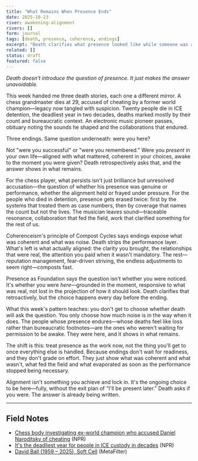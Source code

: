 ```yaml
---
title: "What Remains When Presence Ends"
date: 2025-10-23
river: awakening-alignment
rivers: []
form: journal
tags: [death, presence, coherence, endings]
excerpt: "Death clarifies what presence looked like while someone was alive. Three endings this week asked the same question: were you here?"
related: []
status: draft
featured: false
---
```


*Death doesn't introduce the question of presence. It just makes the answer unavoidable.*

This week handed me three death stories, each one a different mirror. A chess grandmaster dies at 29, accused of cheating by a former world champion—legacy now tangled with suspicion. Twenty people die in ICE detention, the deadliest year in two decades, deaths marked mostly by their count and bureaucratic context. An electronic music pioneer passes, obituary noting the sounds he shaped and the collaborations that endured.

Three endings. Same question underneath: were you here?

Not "were you successful" or "were you remembered." Were you *present* in your own life—aligned with what mattered, coherent in your choices, awake to the moment you were given? Death retrospectively asks that, and the answer shows in what remains.

For the chess player, what persists isn't just brilliance but unresolved accusation—the question of whether his presence was genuine or performance, whether the alignment held or frayed under pressure. For the people who died in detention, presence gets erased twice: first by the systems that treated them as case numbers, then by coverage that names the count but not the lives. The musician leaves sound—traceable resonance, collaboration that fed the field, work that clarified something for the rest of us.

Coherenceism's principle of Compost Cycles says endings expose what was coherent and what was noise. Death strips the performance layer. What's left is what actually aligned: the clarity you brought, the relationships that were real, the attention you paid when it wasn't mandatory. The rest—reputation management, fear-driven striving, the endless adjustments to seem right—composts fast.

Presence as Foundation says the question isn't whether you were noticed. It's whether you were *here*—grounded in the moment, responsive to what was real, not lost in the projection of how it should look. Death clarifies that retroactively, but the choice happens every day before the ending.

What this week's pattern teaches: you don't get to choose whether death will ask the question. You only choose how much noise is in the way when it does. The people whose presence endures—whose deaths feel like loss rather than bureaucratic footnotes—are the ones who weren't waiting for permission to be awake. They were here, and it shows in what remains.

The shift is this: treat presence as the work now, not the thing you'll get to once everything else is handled. Because endings don't wait for readiness, and they don't grade on effort. They just show what was coherent and what wasn't, what fed the field and what evaporated as soon as the performance stopped being necessary.

Alignment isn't something you achieve and lock in. It's the ongoing choice to be here—fully, without the exit plan of "I'll be present later." Death asks if you were. The answer is already being written.

---

## Field Notes

- [Chess body investigating ex-world champion who accused Daniel Naroditsky of cheating](https://www.npr.org/2025/10/23/nx-s1-5584161/chess-fide-investigation-naroditsky-kramnik) (NPR)
- [It's the deadliest year for people in ICE custody in decades](https://www.npr.org/2025/10/23/nx-s1-5538090/ice-detention-custody-immigration-arrest-enforcement-dhs-trump) (NPR)
- [David Ball (1959 – 2025), Soft Cell](https://www.metafilter.com/210798/David-Ball-1959-2025-Soft-Cell) (MetaFilter)
